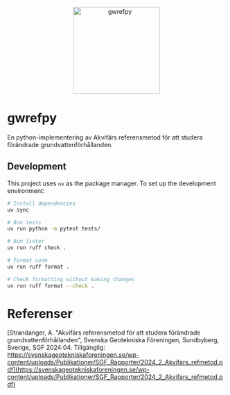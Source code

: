 <p align="center">
  <img width="200" height="200" alt="gwrefpy" src="https://github.com/user-attachments/assets/4763ec7a-c703-414f-ba81-1520793f5f8d" style="display: block; margin: 0 auto" />
</p>

# gwrefpy

En python-implementering av Akvifärs referensmetod för att studera förändrade grundvattenförhållanden.

## Development

This project uses `uv` as the package manager. To set up the development environment:

```bash
# Install dependencies
uv sync

# Run tests
uv run python -m pytest tests/

# Run linter
uv run ruff check .

# Format code
uv run ruff format .

# Check formatting without making changes
uv run ruff format --check .
```

# Referenser

[Strandanger, A. "Akvifärs referensmetod för att studera förändrade grundvattenförhållanden", Svenska Geotekniska Föreningen, Sundbyberg, Sverige, SGF 2024:04. Tillgänglig: https://svenskageotekniskaforeningen.se/wp-content/uploads/Publikationer/SGF_Rapporter/2024_2_Akvifars_refmetod.pdf](https://svenskageotekniskaforeningen.se/wp-content/uploads/Publikationer/SGF_Rapporter/2024_2_Akvifars_refmetod.pdf)

